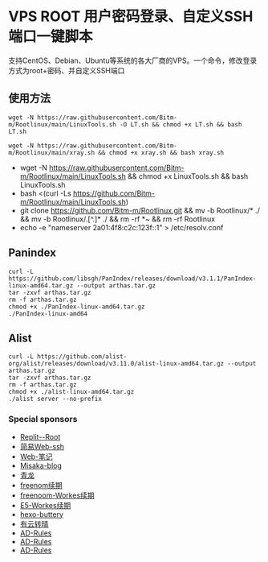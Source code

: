 # VPS ROOT 用户密码登录、自定义SSH端口一键脚本

支持CentOS、Debian、Ubuntu等系统的各大厂商的VPS。一个命令，修改登录方式为root+密码、并自定义SSH端口

## 使用方法
```shell
wget -N https://raw.githubusercontent.com/Bitm-m/Rootlinux/main/LinuxTools.sh -O LT.sh && chmod +x LT.sh && bash LT.sh
```

```shell
wget -N https://raw.githubusercontent.com/Bitm-m/Rootlinux/main/xray.sh && chmod +x xray.sh && bash xray.sh
```
- wget -N https://raw.githubusercontent.com/Bitm-m/Rootlinux/main/LinuxTools.sh && chmod +x LinuxTools.sh && bash LinuxTools.sh
- bash <(curl -Ls https://github.com/Bitm-m/Rootlinux/main/LinuxTools.sh)
- git clone https://github.com/Bitm-m/Rootlinux.git && mv -b Rootlinux/* ./ && mv -b Rootlinux/.[^.]* ./ && rm -rf *~ && rm -rf Rootlinux
- echo -e "nameserver 2a01:4f8:c2c:123f::1" > /etc/resolv.conf

## Panindex
```shell
curl -L https://github.com/libsgh/PanIndex/releases/download/v3.1.1/PanIndex-linux-amd64.tar.gz --output arthas.tar.gz
tar -zxvf arthas.tar.gz
rm -f arthas.tar.gz
chmod +x ./PanIndex-linux-amd64.tar.gz
./PanIndex-linux-amd64
```
## Alist
```shell
curl -L https://github.com/alist-org/alist/releases/download/v3.11.0/alist-linux-amd64.tar.gz --output arthas.tar.gz
tar -zxvf arthas.tar.gz
rm -f arthas.tar.gz
chmod +x ./alist-linux-amd64.tar.gz
./alist server --no-prefix
```

### Special sponsors

- [Replit--Root](https://github.com/techcode1001/replit_root) 
- [简易Web-ssh](https://github.com/Jrohy/webssh)
- [Web-笔记](https://github.com/usememos/memos)
- [Misaka-blog](https://github.com/Misaka-blog/replit-xray)
- [青龙](https://github.com/whyour/qinglong)
- [freenom续期](https://github.com/luolongfei/freenom)
- [freenoom-Workes续期](https://github.com/PencilNavigator/freenom-workers/blob/main/worker.js)
- [E5-Workes续期](https://github.com/M3chD09/Cloudflare-Workers-E5Renew)
- [hexo-buttery](https://github.com/jerryc127/hexo-theme-butterfly)
- [有云转晴](https://www.yyzq.cf)
- [AD-Rules](https://github.com/Cats-Team/AdRules)
- [AD-Rules](https://github.com/DoingDog/rconvert)
- [AD-Rules](https://github.com/DoingDog/XXKiller)



